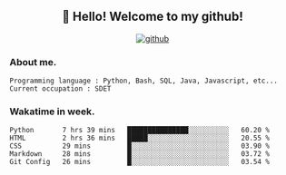<h2 align="center">👋 Hello! Welcome to my github! </h2>
<p align="center">
  <a href="https://github.com/usergwen"><img src="https://img.shields.io/badge/GitHub-24292e" alt="github"></a>
</p>

### About me.

```Plain Text
Programming language : Python, Bash, SQL, Java, Javascript, etc...
Current occupation : SDET
```
### Wakatime in week.

<!--START_SECTION:waka-->
```text
Python       7 hrs 39 mins   ███████████████░░░░░░░░░░   60.20 % 
HTML         2 hrs 36 mins   █████░░░░░░░░░░░░░░░░░░░░   20.55 % 
CSS          29 mins         █░░░░░░░░░░░░░░░░░░░░░░░░   03.90 % 
Markdown     28 mins         █░░░░░░░░░░░░░░░░░░░░░░░░   03.72 % 
Git Config   26 mins         █░░░░░░░░░░░░░░░░░░░░░░░░   03.54 % 
```
<!--END_SECTION:waka-->
